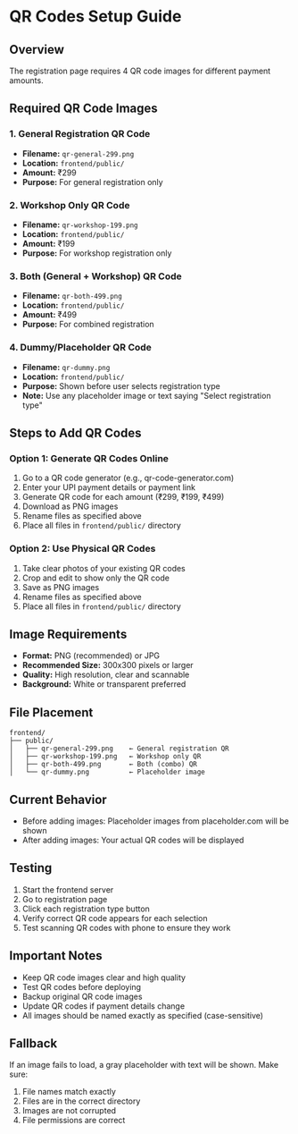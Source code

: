 # QR Codes Setup Guide

## Overview
The registration page requires 4 QR code images for different payment amounts.

## Required QR Code Images

### 1. General Registration QR Code
- **Filename:** `qr-general-299.png`
- **Location:** `frontend/public/`
- **Amount:** ₹299
- **Purpose:** For general registration only

### 2. Workshop Only QR Code
- **Filename:** `qr-workshop-199.png`
- **Location:** `frontend/public/`
- **Amount:** ₹199
- **Purpose:** For workshop registration only

### 3. Both (General + Workshop) QR Code
- **Filename:** `qr-both-499.png`
- **Location:** `frontend/public/`
- **Amount:** ₹499
- **Purpose:** For combined registration

### 4. Dummy/Placeholder QR Code
- **Filename:** `qr-dummy.png`
- **Location:** `frontend/public/`
- **Purpose:** Shown before user selects registration type
- **Note:** Use any placeholder image or text saying "Select registration type"

## Steps to Add QR Codes

### Option 1: Generate QR Codes Online
1. Go to a QR code generator (e.g., qr-code-generator.com)
2. Enter your UPI payment details or payment link
3. Generate QR code for each amount (₹299, ₹199, ₹499)
4. Download as PNG images
5. Rename files as specified above
6. Place all files in `frontend/public/` directory

### Option 2: Use Physical QR Codes
1. Take clear photos of your existing QR codes
2. Crop and edit to show only the QR code
3. Save as PNG images
4. Rename files as specified above
5. Place all files in `frontend/public/` directory

## Image Requirements
- **Format:** PNG (recommended) or JPG
- **Recommended Size:** 300x300 pixels or larger
- **Quality:** High resolution, clear and scannable
- **Background:** White or transparent preferred

## File Placement
```
frontend/
├── public/
│   ├── qr-general-299.png    ← General registration QR
│   ├── qr-workshop-199.png   ← Workshop only QR
│   ├── qr-both-499.png       ← Both (combo) QR
│   └── qr-dummy.png          ← Placeholder image
```

## Current Behavior
- Before adding images: Placeholder images from placeholder.com will be shown
- After adding images: Your actual QR codes will be displayed

## Testing
1. Start the frontend server
2. Go to registration page
3. Click each registration type button
4. Verify correct QR code appears for each selection
5. Test scanning QR codes with phone to ensure they work

## Important Notes
- Keep QR code images clear and high quality
- Test QR codes before deploying
- Backup original QR code images
- Update QR codes if payment details change
- All images should be named exactly as specified (case-sensitive)

## Fallback
If an image fails to load, a gray placeholder with text will be shown. Make sure:
1. File names match exactly
2. Files are in the correct directory
3. Images are not corrupted
4. File permissions are correct
